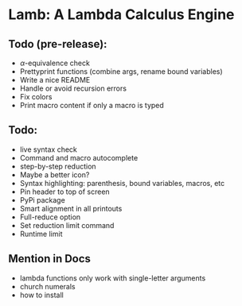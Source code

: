 # Lamb: A Lambda Calculus Engine


## Todo (pre-release):
 - $\alpha$-equivalence check
 - Prettyprint functions (combine args, rename bound variables)
 - Write a nice README
 - Handle or avoid recursion errors
 - Fix colors
 - Print macro content if only a macro is typed

## Todo:
 - live syntax check
 - Command and macro autocomplete
 - step-by-step reduction
 - Maybe a better icon?
 - Syntax highlighting: parenthesis, bound variables, macros, etc
 - Pin header to top of screen
 - PyPi package
 - Smart alignment in all printouts
 - Full-reduce option
 - Set reduction limit command
 - Runtime limit

## Mention in Docs
 - lambda functions only work with single-letter arguments
 - church numerals
 - how to install